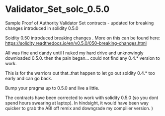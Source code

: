 # Validator_Set_solc_0.5.0
Sample Proof of Authority Validator Set contracts - updated for breaking changes introduced in solidity 0.5.0


Soidity 0.50 introduced breaking changes . More on this can be found here: https://solidity.readthedocs.io/en/v0.5.0/050-breaking-changes.html

All was fine and dandy until I nuked my hard drive and unknowingly downloaded 0.5.0. then the pain began... could not find any
0.4.* version to work.

This is for the warriors out that..that happen to let go out soldity 0.4.* too early and can go back.

Bump your pragma up to 0.5.0 and live a little.


The contracts have been corrected to work with solidity 0.5.0 (so you dont spend hours swearing at laptop). In hindsight, it would have been way
quicker to grab the ABI off remix and downgrade my compilier  version. )
